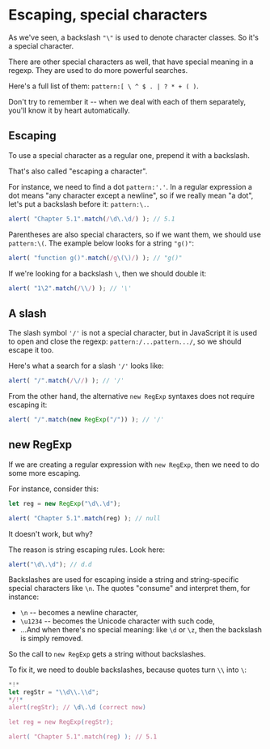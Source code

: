 
# Escaping, special characters

As we've seen, a backslash `"\"` is used to denote character classes. So it's a special character.

There are other special characters as well, that have special meaning in a regexp. They are used to do more powerful searches.

Here's a full list of them: `pattern:[ \ ^ $ . | ? * + ( )`.

Don't try to remember it -- when we deal with each of them separately, you'll know it by heart automatically.

## Escaping

To use a special character as a regular one, prepend it with a backslash.

That's also called "escaping a character".

For instance, we need to find a dot `pattern:'.'`. In a regular expression a dot means "any character except a newline", so if we really mean "a dot", let's put a backslash before it: `pattern:\.`.

```js run
alert( "Chapter 5.1".match(/\d\.\d/) ); // 5.1
```

Parentheses are also special characters, so if we want them, we should use `pattern:\(`. The example below looks for a string `"g()"`:

```js run
alert( "function g()".match(/g\(\)/) ); // "g()"
```

If we're looking for a backslash `\`, then we should double it:

```js run
alert( "1\2".match(/\\/) ); // '\'
```

## A slash

The slash symbol `'/'` is not a special character, but in JavaScript it is used to open and close the regexp: `pattern:/...pattern.../`, so we should escape it too.

Here's what a search for a slash `'/'` looks like:

```js run
alert( "/".match(/\//) ); // '/'
```

From the other hand, the alternative `new RegExp` syntaxes does not require escaping it:

```js run
alert( "/".match(new RegExp("/")) ); // '/'
```

## new RegExp

If we are creating a regular expression with `new RegExp`, then we need to do some more escaping.

For instance, consider this:

```js run
let reg = new RegExp("\d\.\d");

alert( "Chapter 5.1".match(reg) ); // null
```

It doesn't work, but why?

The reason is string escaping rules. Look here:

```js run
alert("\d\.\d"); // d.d
```

Backslashes are used for escaping inside a string and string-specific special characters like `\n`. The quotes "consume" and interpret them, for instance:

- `\n` -- becomes a newline character,
- `\u1234` -- becomes the Unicode character with such code,
- ...And when there's no special meaning: like `\d` or `\z`, then the backslash is simply removed.

So the call to `new RegExp` gets a string without backslashes.

To fix it, we need to double backslashes, because quotes turn `\\` into `\`:

```js run
*!*
let regStr = "\\d\\.\\d";
*/!*
alert(regStr); // \d\.\d (correct now)

let reg = new RegExp(regStr);

alert( "Chapter 5.1".match(reg) ); // 5.1
```
